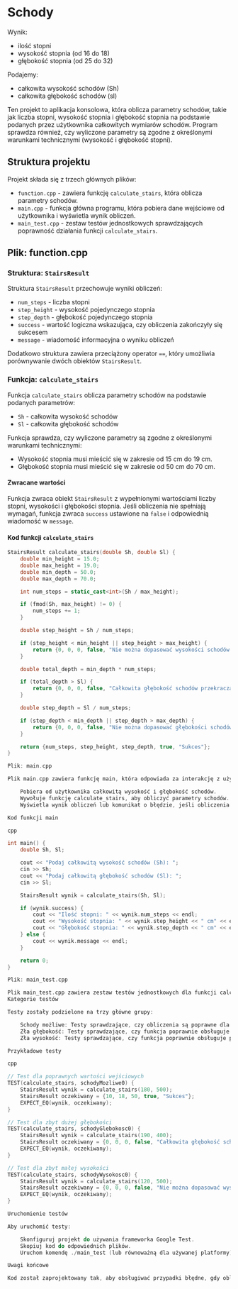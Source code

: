 # Schody

Wynik:
- ilość stopni 
- wysokość stopnia (od 16 do 18)
- głębokość stopnia (od 25 do 32)

Podajemy:
- całkowita wysokość schodów (Sh)
- całkowita głębokość schodów (sl)


Ten projekt to aplikacja konsolowa, która oblicza parametry schodów, takie jak liczba stopni, wysokość stopnia i głębokość stopnia na podstawie podanych przez użytkownika całkowitych wymiarów schodów. Program sprawdza również, czy wyliczone parametry są zgodne z określonymi warunkami technicznymi (wysokość i głębokość stopni).

## Struktura projektu

Projekt składa się z trzech głównych plików:
- `function.cpp` - zawiera funkcję `calculate_stairs`, która oblicza parametry schodów.
- `main.cpp` - funkcja główna programu, która pobiera dane wejściowe od użytkownika i wyświetla wynik obliczeń.
- `main_test.cpp` - zestaw testów jednostkowych sprawdzających poprawność działania funkcji `calculate_stairs`.

## Plik: function.cpp

### Struktura: `StairsResult`

Struktura `StairsResult` przechowuje wyniki obliczeń:
- `num_steps` - liczba stopni
- `step_height` - wysokość pojedynczego stopnia
- `step_depth` - głębokość pojedynczego stopnia
- `success` - wartość logiczna wskazująca, czy obliczenia zakończyły się sukcesem
- `message` - wiadomość informacyjna o wyniku obliczeń

Dodatkowo struktura zawiera przeciążony operator `==`, który umożliwia porównywanie dwóch obiektów `StairsResult`.

### Funkcja: `calculate_stairs`

Funkcja `calculate_stairs` oblicza parametry schodów na podstawie podanych parametrów:
- `Sh` - całkowita wysokość schodów
- `Sl` - całkowita głębokość schodów

Funkcja sprawdza, czy wyliczone parametry są zgodne z określonymi warunkami technicznymi:
- Wysokość stopnia musi mieścić się w zakresie od 15 cm do 19 cm.
- Głębokość stopnia musi mieścić się w zakresie od 50 cm do 70 cm.

#### Zwracane wartości
Funkcja zwraca obiekt `StairsResult` z wypełnionymi wartościami liczby stopni, wysokości i głębokości stopnia. Jeśli obliczenia nie spełniają wymagań, funkcja zwraca `success` ustawione na `false` i odpowiednią wiadomość w `message`.

#### Kod funkcji `calculate_stairs`
```cpp
StairsResult calculate_stairs(double Sh, double Sl) {
    double min_height = 15.0;
    double max_height = 19.0;
    double min_depth = 50.0;
    double max_depth = 70.0;

    int num_steps = static_cast<int>(Sh / max_height);

    if (fmod(Sh, max_height) != 0) {
        num_steps += 1;
    }

    double step_height = Sh / num_steps;

    if (step_height < min_height || step_height > max_height) {
        return {0, 0, 0, false, "Nie można dopasować wysokości schodów do wymaganych warunków."};
    }

    double total_depth = min_depth * num_steps;

    if (total_depth > Sl) {
        return {0, 0, 0, false, "Całkowita głębokość schodów przekracza dopuszczalną."};
    }

    double step_depth = Sl / num_steps;

    if (step_depth < min_depth || step_depth > max_depth) {
        return {0, 0, 0, false, "Nie można dopasować głębokości schodów do wymaganych warunków."};
    }

    return {num_steps, step_height, step_depth, true, "Sukces"};
}

Plik: main.cpp

Plik main.cpp zawiera funkcję main, która odpowiada za interakcję z użytkownikiem:

    Pobiera od użytkownika całkowitą wysokość i głębokość schodów.
    Wywołuje funkcję calculate_stairs, aby obliczyć parametry schodów.
    Wyświetla wynik obliczeń lub komunikat o błędzie, jeśli obliczenia się nie powiodły.

Kod funkcji main

cpp

int main() {
    double Sh, Sl;

    cout << "Podaj całkowitą wysokość schodów (Sh): ";
    cin >> Sh;
    cout << "Podaj całkowitą głębokość schodów (Sl): ";
    cin >> Sl;

    StairsResult wynik = calculate_stairs(Sh, Sl);

    if (wynik.success) {
        cout << "Ilość stopni: " << wynik.num_steps << endl;
        cout << "Wysokość stopnia: " << wynik.step_height << " cm" << endl;
        cout << "Głębokość stopnia: " << wynik.step_depth << " cm" << endl;
    } else {
        cout << wynik.message << endl;
    }

    return 0;
}

Plik: main_test.cpp

Plik main_test.cpp zawiera zestaw testów jednostkowych dla funkcji calculate_stairs. Testy są realizowane przy użyciu frameworka Google Test.
Kategorie testów

Testy zostały podzielone na trzy główne grupy:

    Schody możliwe: Testy sprawdzające, czy obliczenia są poprawne dla prawidłowych wartości wejściowych.
    Zła głębokość: Testy sprawdzające, czy funkcja poprawnie obsługuje przypadki, gdy całkowita głębokość schodów przekracza dopuszczalną wartość.
    Zła wysokość: Testy sprawdzające, czy funkcja poprawnie obsługuje przypadki, gdy wysokość stopnia nie mieści się w zakresie dopuszczalnych wartości.

Przykładowe testy

cpp

// Test dla poprawnych wartości wejściowych
TEST(calculate_stairs, schodyMozliwe0) {
    StairsResult wynik = calculate_stairs(180, 500);
    StairsResult oczekiwany = {10, 18, 50, true, "Sukces"};
    EXPECT_EQ(wynik, oczekiwany);
}

// Test dla zbyt dużej głębokości
TEST(calculate_stairs, schodyGlebokosc0) {
    StairsResult wynik = calculate_stairs(190, 400);
    StairsResult oczekiwany = {0, 0, 0, false, "Całkowita głębokość schodów przekracza dopuszczalną."};
    EXPECT_EQ(wynik, oczekiwany);
}

// Test dla zbyt małej wysokości
TEST(calculate_stairs, schodyWysokosc0) {
    StairsResult wynik = calculate_stairs(120, 500);
    StairsResult oczekiwany = {0, 0, 0, false, "Nie można dopasować wysokości schodów do wymaganych warunków."};
    EXPECT_EQ(wynik, oczekiwany);
}

Uruchomienie testów

Aby uruchomić testy:

    Skonfiguruj projekt do używania frameworka Google Test.
    Skopiuj kod do odpowiednich plików.
    Uruchom komendę ./main_test (lub równoważną dla używanej platformy).

Uwagi końcowe

Kod został zaprojektowany tak, aby obsługiwać przypadki błędne, gdy obliczone wartości nie spełniają założeń technicznych. Wyniki są prezentowane w sposób przejrzysty dla użytkownika. Testy jednostkowe pozwalają na walidację poprawności implementacji i wykrywają potencjalne błędy w kodzie.


